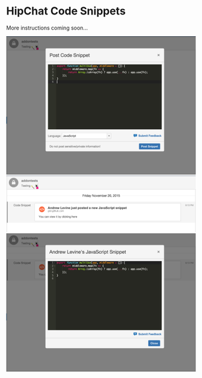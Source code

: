 # HipChat Code Snippets

More instructions coming soon...

![ScreenShot 1](screenshots/post.png)
![ScreenShot 2](screenshots/notification.png)
![ScreenShot 3](screenshots/view.png)
